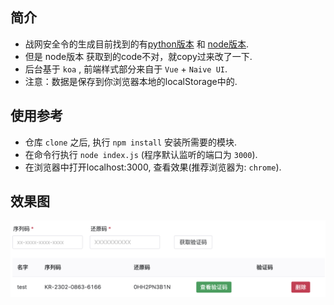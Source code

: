 ## 简介
* 战网安全令的生成目前找到的有[python版本](https://github.com/jleclanche/python-bna) 和 [node版本](https://github.com/gexiaowei/node-bna).
* 但是 node版本 获取到的code不对，就copy过来改了一下.
* 后台基于 `koa` , 前端样式部分来自于 `Vue` + `Naive UI`.
* 注意：数据是保存到你浏览器本地的localStorage中的.

## 使用参考
* 仓库 `clone` 之后, 执行 `npm install` 安装所需要的模块.
* 在命令行执行 `node index.js` (程序默认监听的端口为 `3000`).
* 在浏览器中打开localhost:3000, 查看效果(推荐浏览器为: `chrome`).

## 效果图

![1](https://github.com/vingojw/bna-web/raw/master/1.png)

